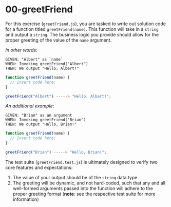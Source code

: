 # 00-greetFriend

For this exercise (`greetFriend.js`), you are tasked to write out solution code for a function titled `greetFriend(name)`. This function will take in a `string` and output a `string`. The business logic you provide should allow for the proper greeting of the value of the `name` argument.

_In other words_:

```
GIVEN: "Albert" as `name`
WHEN: Invoking greetFriend("Albert")
THEN: We output "Hello, Albert!"
```

```js
function greetFriend(name) {
  // Insert code here;
}

greetFriend("Albert") -----> "Hello, Albert!";
```

_An additional example_:

```
GIVEN: "Brian" as an argument
WHEN: Invoking greetFriend("Brian")
THEN: We output "Hello, Brian!"
```

```js
function greetFriend(name) {
  // Insert code here;
}

greetFriend("Brian") -----> "Hello, Brian!";
```

The test suite (`greetFriend.test.js`) is ultimately designed to verify two core features and expectations:

1) The value of your output should be of the `string` data type 
2) The greeting will be dynamic, and not hard-coded, such that any and all well-formed arguments passed into the function will adhere to the proper greeting format (**note**: see the respective test suite for more information)